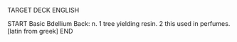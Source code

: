 TARGET DECK
ENGLISH

START
Basic
Bdellium
Back: n. 1 tree yielding resin. 2 this used in perfumes. [latin from greek]
END
